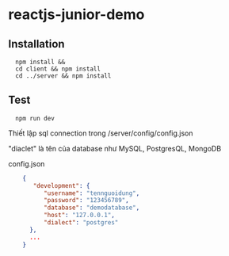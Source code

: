 # reactjs-junior-demo

## Installation
```
  npm install &&
  cd client && npm install
  cd ../server && npm install
```
## Test
```
  npm run dev
```
Thiết lập sql connection trong /server/config/config.json

"diaclet" là tên của database như MySQL, PostgresQL, MongoDB

config.json
```json
    {
       "development": {
          "username": "tennguoidung",
          "password": "123456789",
          "database": "demodatabase",
          "host": "127.0.0.1",
          "dialect": "postgres"
      },
      ...
    }
```
